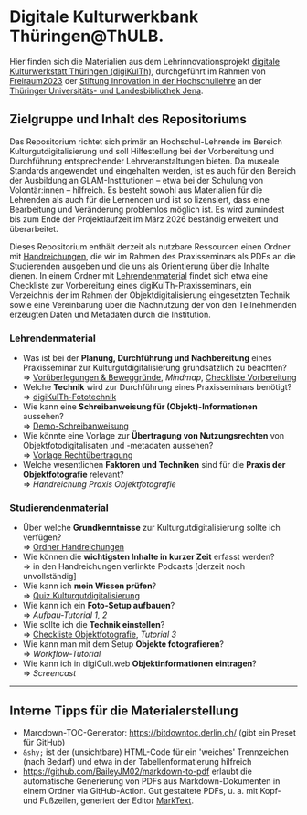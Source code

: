 # Digitale Kulturwerkbank Thüringen@ThULB. 
Hier finden sich die Materialien aus dem Lehrinnovationsprojekt [digitale Kulturwerkstatt Thüringen (digiKulTh)](https://dksm.thulb.uni-jena.de/digikulth/), durchgeführt im Rahmen von [Freiraum2023](https://stiftung-hochschullehre.de/foerderung/freiraum/) der [Stiftung Innovation in der Hochschullehre](https://stiftung-hochschullehre.de/) an der [Thüringer Universitäts- und Landesbibliothek Jena](https://www.thulb.uni-jena.de/home).

## Zielgruppe und Inhalt des Repositoriums
Das Repositorium richtet sich primär an Hochschul-Lehrende im Bereich Kulturgutdigitalisierung und soll Hilfestellung bei der Vorbereitung und Durchführung entsprechender Lehrveranstaltungen bieten. Da museale Standards angewendet und eingehalten werden, ist es auch für den Bereich der Ausbildung an GLAM-Institutionen – etwa bei der Schulung von Volontär:innen – hilfreich. Es besteht sowohl aus Materialien für die Lehrenden als auch für die Lernenden und ist so lizensiert, dass eine Bearbeitung und Veränderung problemlos möglich ist. Es wird zumindest bis zum Ende der Projektlaufzeit im März 2026 beständig erweitert und überarbeitet.

Dieses Repositorium enthält derzeit als nutzbare Ressourcen einen Ordner mit [Handreichungen](https://github.com/digiKulTh/Lehr-Lern-Materialien/tree/main/Handreichungen), die wir im Rahmen des Praxisseminars als PDFs an die Studierenden ausgeben und die uns als Orientierung über die Inhalte dienen. In einem Ordner mit [Lehrendenmaterial](https://github.com/digiKulTh/Lehr-Lern-Materialien/tree/main/Lehrendenmaterial) findet sich etwa eine Checkliste zur Vorbereitung eines digiKulTh-Praxisseminars, ein Verzeichnis der im Rahmen der Objektdigitalisierung eingesetzten Technik sowie eine Vereinbarung über die Nachnutzung der von den Teilnehmenden erzeugten Daten und Metadaten durch die Institution.

### Lehrendenmaterial
- Was ist bei der **Planung, Durchführung und Nachbereitung** eines Praxisseminar zur Kulturgutdigitalisierung grundsätzlich zu beachten? <br> => [Vorüberlegungen & Beweggründe](https://github.com/digiKulTh/Lehr-Lern-Materialien/blob/main/Lehrendenmaterial/Vorueberlegungen_&_Beweggruende.md), *Mindmap*, [Checkliste Vorbereitung](https://github.com/digiKulTh/Lehr-Lern-Materialien/blob/main/Lehrendenmaterial/Checkliste%20Vorbereitung.md)
- Welche **Technik** wird zur Durchführung eines Praxisseminars benötigt? <br> => [digiKulTh-Fototechnik](https://github.com/digiKulTh/Lehr-Lern-Materialien/blob/main/Lehrendenmaterial/digiKulTh-Fototechnik.md)
- Wie kann eine **Schreibanweisung für (Objekt)-Informationen** aussehen? <br> => [Demo-Schreibanweisung](https://github.com/digiKulTh/Lehr-Lern-Materialien/blob/main/Lehrendenmaterial/Demo-Schreibanweisung.md)
- Wie könnte eine Vorlage zur **Übertragung von Nutzungsrechten** von Objektfotodigitalisaten und -metadaten aussehen? <br> => [Vorlage Rechtübertragung](https://github.com/digiKulTh/Lehr-Lern-Materialien/blob/main/Lehrendenmaterial/Vorlage_Rechte%C3%BCbertragung.md)
- Welche wesentlichen **Faktoren und Techniken** sind für die **Praxis der Objektfotografie** relevant? <br> => *Handreichung Praxis Objektfotografie*
  
### Studierendenmaterial
- Über welche **Grundkenntnisse** zur Kulturgutdigitalisierung sollte ich verfügen? <br> => [Ordner Handreichungen](https://github.com/digiKulTh/Lehr-Lern-Materialien/tree/main/Handreichungen)
- Wie können die **wichtigsten Inhalte in kurzer Zeit** erfasst werden? <br> => in den Handreichungen verlinkte Podcasts [derzeit noch unvollständig]
- Wie kann ich **mein Wissen prüfen**? <br> => [Quiz Kulturgutdigitalisierung](https://liascript.github.io/course/?https://raw.githubusercontent.com/digiKulTh/Lehr-Lern-Materialien/refs/heads/main/Interaktives/Quiz_Kulturgutdigitalisierung.md)
- Wie kann ich ein **Foto-Setup aufbauen**? <br> => *Aufbau-Tutorial 1, 2*
- Wie sollte ich die **Technik einstellen**? <br> => [Checkliste Objektfotografie](https://github.com/digiKulTh/Lehr-Lern-Materialien/blob/main/Handreichungen/Checkliste%20Objektfotografie.md), *Tutorial 3*
- Wie kann man mit dem Setup **Objekte fotografieren**? <br> => *Workflow-Tutorial*
- Wie kann ich in digiCult.web **Objektinformationen eintragen**? <br> => *Screencast*

---

## Interne Tipps für die Materialerstellung
- Marcdown-TOC-Generator: https://bitdowntoc.derlin.ch/ (gibt ein Preset für GitHub)
- `&shy;` ist der (unsichtbare) HTML-Code für ein 'weiches' Trennzeichen (nach Bedarf) und etwa in der Tabellenformatierung hilfreich
- https://github.com/BaileyJM02/markdown-to-pdf erlaubt die automatische Generierung von PDFs aus Markdown-Dokumenten in einem Ordner via GitHub-Action. Gut gestaltete PDFs, u. a. mit Kopf- und Fußzeilen, generiert der Editor [MarkText](https://github.com/marktext/marktext).
